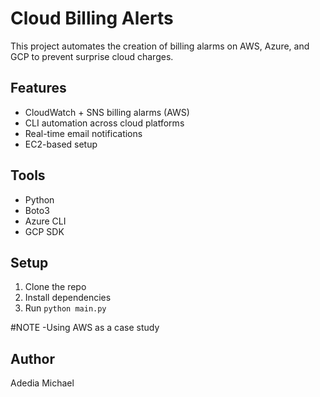 # Cloud Billing Alerts

This project automates the creation of billing alarms on AWS, Azure, and GCP to prevent surprise cloud charges.

## Features
- CloudWatch + SNS billing alarms (AWS)
- CLI automation across cloud platforms
- Real-time email notifications
- EC2-based setup

## Tools
- Python
- Boto3
- Azure CLI
- GCP SDK

## Setup
1. Clone the repo
2. Install dependencies
3. Run `python main.py`

#NOTE
-Using AWS as a case study 

## Author
Adedia Michael
